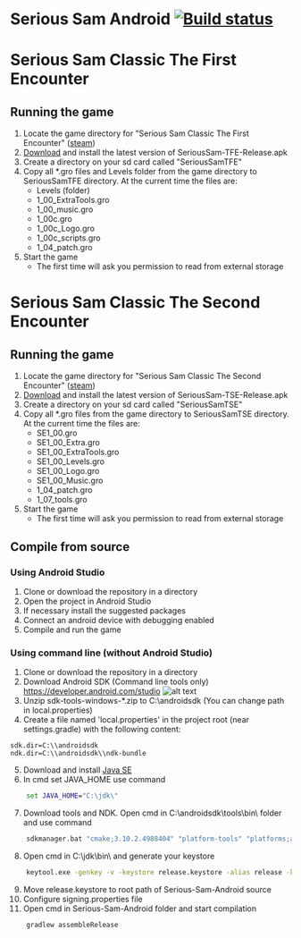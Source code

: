 # Serious Sam Android [![Build status](https://ci.appveyor.com/api/projects/status/32r7s2skrgm9ubva?svg=true)](https://ci.appveyor.com/project/sergioroprado/serious-sam-android/branch/master)

# Serious Sam Classic The First Encounter
## Running the game
1. Locate the game directory for "Serious Sam Classic The First Encounter" ([steam](https://store.steampowered.com/app/41050/Serious_Sam_Classic_The_First_Encounter/))
1. [Download](https://github.com/aarcangeli/Serious-Sam-Android/releases/latest) and install the latest version of SeriousSam-TFE-Release.apk
1. Create a directory on your sd card called "SeriousSamTFE"
1. Copy all *.gro files and Levels folder from the game directory to SeriousSamTFE directory.
   At the current time the files are:
   * Levels (folder)
   * 1_00_ExtraTools.gro
   * 1_00_music.gro
   * 1_00c.gro
   * 1_00c_Logo.gro
   * 1_00c_scripts.gro
   * 1_04_patch.gro
1. Start the game
   * The first time will ask you permission to read from external storage

# Serious Sam Classic The Second Encounter
## Running the game
1. Locate the game directory for "Serious Sam Classic The Second Encounter" ([steam](https://store.steampowered.com/app/41060/Serious_Sam_Classic_The_Second_Encounter/))
1. [Download](https://github.com/sergioroprado/Serious-Sam-Android/releases/latest) and install the latest version of SeriousSam-TSE-Release.apk
1. Create a directory on your sd card called "SeriousSamTSE"
1. Copy all *.gro files from the game directory to SeriousSamTSE directory.
   At the current time the files are:
   * SE1_00.gro
   * SE1_00_Extra.gro
   * SE1_00_ExtraTools.gro
   * SE1_00_Levels.gro
   * SE1_00_Logo.gro
   * SE1_00_Music.gro
   * 1_04_patch.gro
   * 1_07_tools.gro
1. Start the game
   * The first time will ask you permission to read from external storage

## Compile from source

### Using Android Studio
1. Clone or download the repository in a directory
1. Open the project in Android Studio
1. If necessary install the suggested packages
1. Connect an android device with debugging enabled
1. Compile and run the game

### Using command line (without Android Studio)
1. Clone or download the repository in a directory
2. Download Android SDK (Command line tools only) https://developer.android.com/studio
![alt text](https://image.prntscr.com/image/ztZ-0HbhRCSRhNwNScoJ-A.png)
3. Unzip sdk-tools-windows-*.zip to C:\androidsdk (You can change path in local.properties)
3. Create a file named 'local.properties' in the project root (near settings.gradle) with the following content:
```
sdk.dir=C:\\androidsdk
ndk.dir=C:\\androidsdk\\ndk-bundle
```
5. Download and install [Java SE](https://www.oracle.com/java/technologies/javase/javase-jdk8-downloads.html)
6. In cmd set JAVA_HOME use command
```cmd
    set JAVA_HOME="C:\jdk\"
```
7. Download tools and NDK. Open cmd in C:\androidsdk\tools\bin\ folder and use command
```cmd
    sdkmanager.bat "cmake;3.10.2.4988404" "platform-tools" "platforms;android-28"
```
8. Open cmd in C:\jdk\bin\ and generate your keystore
```cmd
    keytool.exe -genkey -v -keystore release.keystore -alias release -keyalg RSA -keysize 2048 -validity 10000
```
9. Move release.keystore to root path of Serious-Sam-Android source
10. Configure signing.properties file
11. Open cmd in Serious-Sam-Android folder and start compilation
```cmd
    gradlew assembleRelease
```
